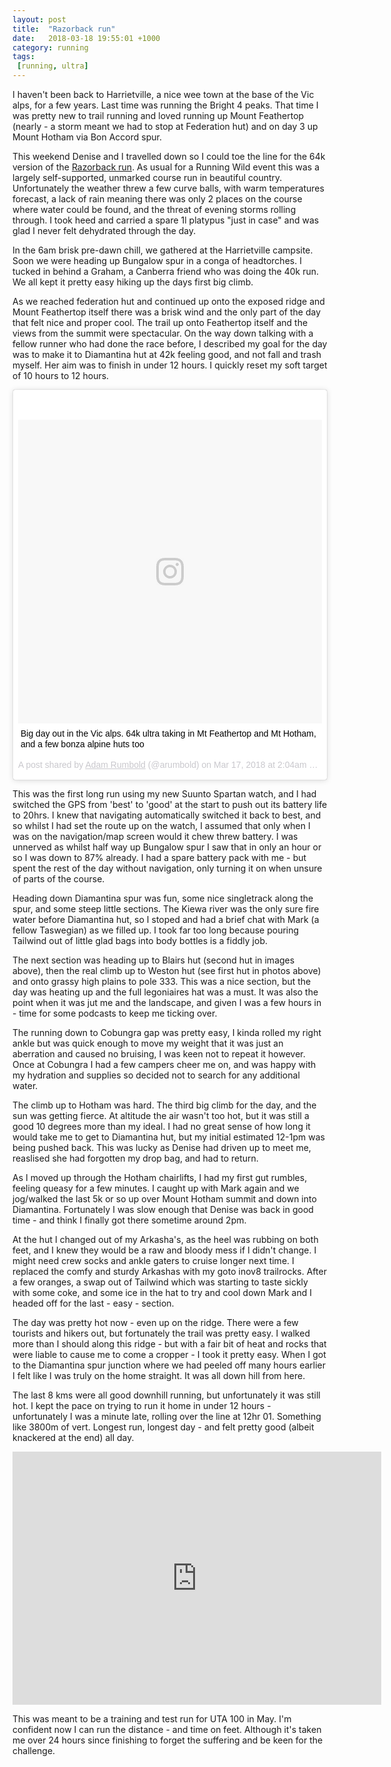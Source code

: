 ```yaml
---
layout: post
title:  "Razorback run"
date:   2018-03-18 19:55:01 +1000
category: running
tags:
 [running, ultra]
---
```


I haven't been back to Harrietville, a nice wee town at the base of the Vic alps, for a few years. Last time was running the Bright 4 peaks. That time I was pretty new to trail running and loved running up Mount Feathertop (nearly - a storm meant we had to stop at Federation hut) and on day 3 up Mount Hotham via Bon Accord spur.

This weekend Denise and I travelled down so I could toe the line for the 64k version of the [Razorback run](https://runningwild.net.au/alpine-runs/razorback-run.html). As usual for a Running Wild event this was a largely self-supported, unmarked course run in beautiful country. Unfortunately the weather threw a few curve balls, with warm temperatures forecast, a lack of rain meaning there was only 2 places on the course where water could be found, and the threat of evening storms rolling through. I took heed and carried a spare 1l platypus "just in case" and was glad I never felt dehydrated through the day.

In the 6am brisk pre-dawn chill, we gathered at the Harrietville campsite. Soon we were heading up Bungalow spur in a conga of headtorches. I tucked in behind a Graham, a Canberra friend who was doing the 40k run. We all kept it pretty easy hiking up the days first big climb.

As we reached federation hut and continued up onto the exposed ridge and Mount Feathertop itself there was a brisk wind and the only part of the day that felt nice and proper cool. The trail up onto Feathertop itself and the views from the summit were spectacular. On the way down talking with a fellow runner who had done the race before, I described my goal for the day was to make it to Diamantina hut at 42k feeling good, and not fall and trash myself. Her aim was to finish in under 12 hours. I quickly reset my soft target of 10 hours to 12 hours.

<blockquote class="instagram-media" data-instgrm-captioned data-instgrm-permalink="https://www.instagram.com/p/Bgayy29FnEd/" data-instgrm-version="8" style=" background:#FFF; border:0; border-radius:3px; box-shadow:0 0 1px 0 rgba(0,0,0,0.5),0 1px 10px 0 rgba(0,0,0,0.15); margin: 1px; max-width:658px; padding:0; width:99.375%; width:-webkit-calc(100% - 2px); width:calc(100% - 2px);"><div style="padding:8px;"> <div style=" background:#F8F8F8; line-height:0; margin-top:40px; padding:50% 0; text-align:center; width:100%;"> <div style=" background:url(data:image/png;base64,iVBORw0KGgoAAAANSUhEUgAAACwAAAAsCAMAAAApWqozAAAABGdBTUEAALGPC/xhBQAAAAFzUkdCAK7OHOkAAAAMUExURczMzPf399fX1+bm5mzY9AMAAADiSURBVDjLvZXbEsMgCES5/P8/t9FuRVCRmU73JWlzosgSIIZURCjo/ad+EQJJB4Hv8BFt+IDpQoCx1wjOSBFhh2XssxEIYn3ulI/6MNReE07UIWJEv8UEOWDS88LY97kqyTliJKKtuYBbruAyVh5wOHiXmpi5we58Ek028czwyuQdLKPG1Bkb4NnM+VeAnfHqn1k4+GPT6uGQcvu2h2OVuIf/gWUFyy8OWEpdyZSa3aVCqpVoVvzZZ2VTnn2wU8qzVjDDetO90GSy9mVLqtgYSy231MxrY6I2gGqjrTY0L8fxCxfCBbhWrsYYAAAAAElFTkSuQmCC); display:block; height:44px; margin:0 auto -44px; position:relative; top:-22px; width:44px;"></div></div> <p style=" margin:8px 0 0 0; padding:0 4px;"> <a href="https://www.instagram.com/p/Bgayy29FnEd/" style=" color:#000; font-family:Arial,sans-serif; font-size:14px; font-style:normal; font-weight:normal; line-height:17px; text-decoration:none; word-wrap:break-word;" target="_blank">Big day out in the Vic alps. 64k ultra taking in Mt Feathertop and Mt Hotham, and a few bonza alpine huts too</a></p> <p style=" color:#c9c8cd; font-family:Arial,sans-serif; font-size:14px; line-height:17px; margin-bottom:0; margin-top:8px; overflow:hidden; padding:8px 0 7px; text-align:center; text-overflow:ellipsis; white-space:nowrap;">A post shared by <a href="https://www.instagram.com/arumbold/" style=" color:#c9c8cd; font-family:Arial,sans-serif; font-size:14px; font-style:normal; font-weight:normal; line-height:17px;" target="_blank"> Adam Rumbold</a> (@arumbold) on <time style=" font-family:Arial,sans-serif; font-size:14px; line-height:17px;" datetime="2018-03-17T09:04:58+00:00">Mar 17, 2018 at 2:04am PDT</time></p></div></blockquote> <script async defer src="//www.instagram.com/embed.js"></script>


This was the first long run using my new Suunto Spartan watch, and I had switched the GPS from 'best' to 'good' at the start to push out its battery life to 20hrs. I knew that navigating automatically switched it back to best, and so whilst I had set the route up on the watch, I assumed that only when I was on the navigation/map screen would it chew threw battery. I was unnerved as whilst half way up Bungalow spur I saw that in only an hour or so I was down to 87% already. I had a spare battery pack with me - but spent the rest of the day without navigation, only turning it on when unsure of parts of the course.

Heading down Diamantina spur was fun, some nice singletrack along the spur, and some steep little sections. The Kiewa river was the only sure fire water before Diamantina hut, so I stoped and had a brief chat with Mark (a fellow Taswegian) as we filled up. I took far too long because pouring Tailwind out of little glad bags into body bottles is a fiddly job. 

The next section was heading up to Blairs hut (second hut in images above), then the real climb up to Weston hut (see first hut in photos above) and onto grassy high plains to pole 333. This was a nice section, but the day was heating up and the full legoniaires hat was a must. It was also the point when it was jut me and the landscape, and given I was a few hours in - time for some podcasts to keep me ticking over. 

The running down to Cobungra gap was pretty easy, I kinda rolled my right ankle but was quick enough to move my weight that it was just an aberration and caused no bruising, I was keen not to repeat it however. Once at Cobungra I had a few campers cheer me on, and was happy with my hydration and supplies so decided not to search for any additional water. 

The climb up to Hotham was hard. The third big climb for the day, and the sun was getting fierce. At altitude the air wasn't too hot, but it was still a good 10 degrees more than my ideal. I had no great sense of how long it would take me to get to Diamantina hut, but my initial estimated 12-1pm was being pushed back. This was lucky as Denise had driven up to meet me, reaslised she had forgotten my drop bag, and had to return. 

As I moved up through the Hotham chairlifts, I had my first gut rumbles, feeling queasy for a few minutes. I caught up with Mark again and we jog/walked the last 5k or so up over Mount Hotham summit and down into Diamantina. Fortunately I was slow enough that Denise was back in good time - and think I finally got there sometime around 2pm.

At the hut I changed out of my Arkasha's, as the heel was rubbing on both feet, and I knew they would be a raw and bloody mess if I didn't change. I might need crew socks and ankle gaters to cruise longer next time. I replaced the comfy and sturdy Arkashas with my goto inov8 trailrocks. After a few oranges, a swap out of Tailwind which was starting to taste sickly with some coke, and some ice in the hat to try and cool down Mark and I headed off for the last - easy - section. 

The day was pretty hot now - even up on the ridge. There were a few tourists and hikers out, but fortunately the trail was pretty easy. I walked more than I should along this ridge - but with a fair bit of heat and rocks that were liable to cause me to come a cropper - I took it pretty easy. When I got to the Diamantina spur junction where we had peeled off many hours earlier I felt like I was truly on the home straight. It was all down hill from here. 

The last 8 kms were all good downhill running, but unfortunately it was still hot. I kept the pace on trying to run it home in under 12 hours - unfortunately I was a minute late, rolling over the line at 12hr 01. Something like 3800m of vert. Longest run, longest day - and felt pretty good (albeit knackered at the end) all day.

<iframe height='405' width='590' frameborder='0' allowtransparency='true' scrolling='no' src='https://www.strava.com/activities/1456879293/embed/e0817a92586cc6038ed2cc7eb7ab15f7721358bc'></iframe>

This was meant to be a training and test run for UTA 100 in May. I'm confident now I can run the distance - and time on feet. Although it's taken me over 24 hours since finishing to forget the suffering and be keen for the challenge.

<iframe height='405' width='590' frameborder='0' allowtransparency='true' scrolling='no' src='hhttps://www.relive.cc/view/1456879293?r=embed-site'></iframe>



